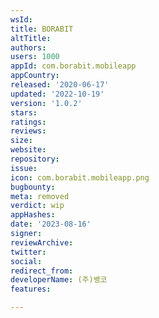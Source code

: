 ```yaml
---
wsId: 
title: BORABIT
altTitle: 
authors: 
users: 1000
appId: com.borabit.mobileapp
appCountry: 
released: '2020-06-17'
updated: '2022-10-19'
version: '1.0.2'
stars: 
ratings: 
reviews: 
size: 
website: 
repository: 
issue: 
icon: com.borabit.mobileapp.png
bugbounty: 
meta: removed
verdict: wip
appHashes: 
date: '2023-08-16'
signer: 
reviewArchive: 
twitter: 
social: 
redirect_from: 
developerName: (주)뱅코
features: 

---
```



